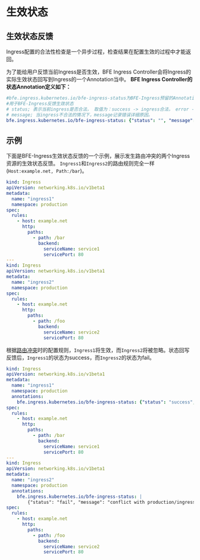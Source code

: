 # 生效状态

## 生效状态反馈
Ingress配置的合法性检查是一个异步过程，检查结果在配置生效的过程中才能返回。

为了能给用户反馈当前Ingress是否生效，BFE Ingress Controller会将Ingress的实际生效状态回写到Ingress的一个Annotation当中。
**BFE Ingress Controller的状态Annotation定义如下：**

```yaml
#bfe.ingress.kubernetes.io/bfe-ingress-status为BFE-Ingress预留的Annotation key，
#用于BFE-Ingress反馈生效状态
# status; 表示当前ingress是否合法， 取值为：success -> ingress合法， error -> ingress不合法
# message; 当ingress不合法的情况下，message记录错误详细原因。
bfe.ingress.kubernetes.io/bfe-ingress-status: {"status": "", "message": ""}
```
## 示例

下面是BFE-Ingress生效状态反馈的一个示例，展示发生路由冲突的两个Ingress资源的生效状态反馈。
`Ingress1`和`Ingress2`的路由规则完全一样(`Host:example.net, Path:/bar`)。

```yaml
kind: Ingress
apiVersion: networking.k8s.io/v1beta1
metadata:
  name: "ingress1"
  namespace: production
spec:
  rules:
    - host: example.net
      http:
        paths:
          - path: /bar
            backend:
              serviceName: service1
              servicePort: 80
---
kind: Ingress
apiVersion: networking.k8s.io/v1beta1
metadata:
  name: "ingress2"
  namespace: production
spec:
  rules:
    - host: example.net
      http:
        paths:
          - path: /foo
            backend:
              serviceName: service2
              servicePort: 80
```
根据[路由冲突](conflict.md)时的配置规则，`Ingress1`将生效，而`Ingress2`将被忽略。状态回写反馈后，`Ingress1`的状态为success，而`Ingress2`的状态为fail。
```yaml
kind: Ingress
apiVersion: networking.k8s.io/v1beta1
metadata:
  name: "ingress1"
  namespace: production
  annotations:
    bfe.ingress.kubernetes.io/bfe-ingress-status: {"status": "success", "message": ""}
spec:
  rules:
    - host: example.net
      http:
        paths:
          - path: /bar
            backend:
              serviceName: service1
              servicePort: 80
---
kind: Ingress
apiVersion: networking.k8s.io/v1beta1
metadata:
  name: "ingress2"
  namespace: production
  annotations:
    bfe.ingress.kubernetes.io/bfe-ingress-status: |
    	{"status": "fail", "message": "conflict with production/ingress1"}
spec:
  rules:
    - host: example.net
      http:
        paths:
          - path: /foo
            backend:
              serviceName: service2
              servicePort: 80
```